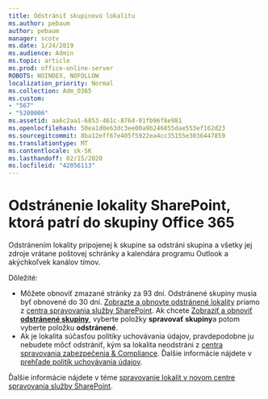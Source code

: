 ```yaml
---
title: Odstrániť skupinovú lokalitu
ms.author: pebaum
author: pebaum
manager: scotv
ms.date: 1/24/2019
ms.audience: Admin
ms.topic: article
ms.prod: office-online-server
ROBOTS: NOINDEX, NOFOLLOW
localization_priority: Normal
ms.collection: Adm_O365
ms.custom:
- "567"
- "5200006"
ms.assetid: aa6c2aa1-6853-461c-8764-01fb96f8e981
ms.openlocfilehash: 50ea1d0e63dc3ee00a9b246855dae553ef162d23
ms.sourcegitcommit: 8ba12eff67e405f5922ea4cc35155e3036447859
ms.translationtype: MT
ms.contentlocale: sk-SK
ms.lasthandoff: 02/15/2020
ms.locfileid: "42056113"
---
```

# <a name="delete-a-sharepoint-site-that-belongs-to-an-office-365-group"></a>Odstránenie lokality SharePoint, ktorá patrí do skupiny Office 365

Odstránením lokality pripojenej k skupine sa odstráni skupina a všetky jej zdroje vrátane poštovej schránky a kalendára programu Outlook a akýchkoľvek kanálov tímov.
  
Dôležité:

- Môžete obnoviť zmazané stránky za 93 dní. Odstránené skupiny musia byť obnovené do 30 dní. [Zobrazte a obnovte odstránené lokality](https://admin.microsoft.com/sharepoint?page=recyclebin&modern=true) priamo z [centra spravovania služby SharePoint](https://admin.microsoft.com/sharepoint?page=home&modern=true). Ak chcete [Zobraziť a obnoviť **odstránené skupiny**](https://outlook.office.com/people/group/deleted), vyberte položky **spravovať skupiny**a potom vyberte položku **odstránené**.
- Ak je lokalita súčasťou politiky uchovávania údajov, pravdepodobne ju nebudete môcť odstrániť, kým sa lokalita neodstráni z [centra spravovania zabezpečenia & Compliance](https://protection.office.com/?rfr=AdminCenter#/retention). Ďalšie informácie nájdete v [prehľade politík uchovávania údajov](https://docs.microsoft.com/office365/securitycompliance/retention-policies#content-in-onedrive-accounts-and-sharepoint-sites).
  
Ďalšie informácie nájdete v téme [spravovanie lokalít v novom centre spravovania služby SharePoint](https://docs.microsoft.com/sharepoint/manage-sites-in-new-admin-center).
